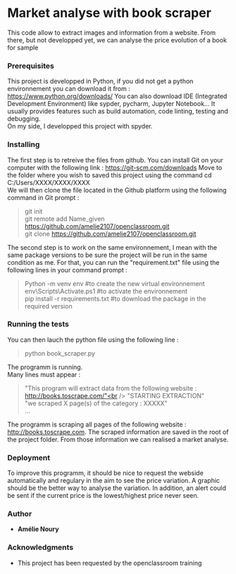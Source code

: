 # Market analyse with book scraper

This code allow to extract images and information from a website. From there, but not developped yet, we can analyse the price evolution of a book for sample

### Prerequisites

This project is developped in Python, if you did not get a python environnement you can download it from : https://www.python.org/downloads/
You can also download IDE (Integrated Development Environment) like sypder, pycharm, Jupyter Notebook... It usually provides features such as build automation, code linting, testing and debugging.<br />
On my side, I developped this project with spyder.


### Installing

The first step is to retreive the files from github. You can install Git on your computer with the following link : https://git-scm.com/downloads
Move to the folder where you wish to saved this project using the command cd C:/Users/XXXX/XXXX/XXXX<br />
We will then clone the file located in the Github platform using the following command in Git prompt : <br />
>git init<br />
>git remote add Name_given https://github.com/amelie2107/openclassroom.git <br />
>git clone https://github.com/amelie2107/openclassroom.git <br />

The second step is to work on the same environnement, I mean with the same package versions to be sure the project will be run in the same condition as me. 
For that, you can run the "requirement.txt" file using the following lines in your command prompt :<br />
>Python -m venv env #to create the new virtual environnement<br />
>env\\Scripts\\Activate.ps1 #to activate the environnement<br />
>pip install -r requirements.txt #to download the package in the required version<br />


### Running the tests

You can then lauch the python file using the following line :<br />
>python book_scraper.py<br />

The programm is running.<br />
Many lines must appear :<br />
>"This program will extract data from the following website : http://books.toscrape.com/"<br />
>"STARTING EXTRACTION"<br />
>"we scraped X page(s) of the category : XXXXX"<br />
>...<br />

The programm is scraping all pages of the following website : http://books.toscrape.com.
The scraped information are saved in the root of the project folder.
From those information we can realised a market analyse.


### Deployment

To improve this programm, it should be nice to request the webside automatically and regulary in the aim to see the price variation.
A graphic should be the better way to analyse the variation.
In addition, an alert could be sent if the current price is the lowest/highest price never seen.

### Author

* **Amélie Noury** 

### Acknowledgments

* This project has been requested by the openclassroom training

